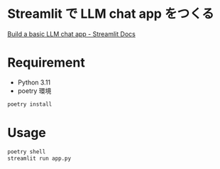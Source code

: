 # Streamlit で LLM chat app をつくる

[Build a basic LLM chat app - Streamlit Docs](https://docs.streamlit.io/develop/tutorials/llms/build-conversational-apps)

# Requirement

- Python 3.11
- poetry 環境

```bash
poetry install
```

# Usage

```bash
poetry shell
streamlit run app.py
```
